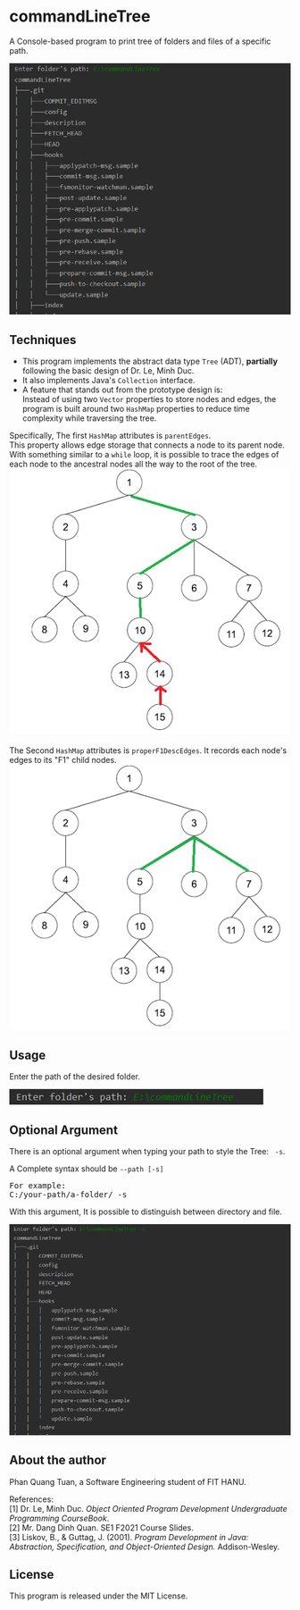 # commandLineTree

A Console-based program to print tree of folders and files of a specific path.

![img.png](imgs/1.png)

## Techniques

- This program implements the abstract data type `Tree` (ADT), <strong>partially</strong> following the basic design of
  Dr. Le, Minh Duc.
- It also implements Java's `Collection` interface.
- A feature that stands out from the prototype design is:
  <br/>Instead of using two `Vector` properties to store nodes and edges, the program is built around two `HashMap`
  properties to reduce time complexity while traversing the tree.

Specifically, The first `HashMap` attributes is `parentEdges`.
<br/>
This property allows edge storage that connects a node to its parent node. With something similar to a `while` loop, it
is possible to trace the edges of each node to the ancestral nodes all the way to the root of the tree.
![img.png](imgs/2.png)
<br/><br/>
The Second `HashMap` attributes is `properF1DescEdges`. It records each node's edges to its "F1" child nodes.
![img.png](imgs/3.png)

## Usage

Enter the path of the desired folder.

![img.png](imgs/4.png)

## Optional Argument

There is an optional argument when typing your path to style the Tree: ` -s`.

A Complete syntax should be `--path [-s]`
<pre>
For example:
C:/your-path/a-folder/ -s
</pre>
With this argument, It is possible to distinguish between directory and file.

![img.png](imgs/5.png)

## About the author

Phan Quang Tuan, a Software Engineering student of FIT HANU.

References:
<br/>[1] Dr. Le, Minh Duc. <i>Object Oriented Program Development Undergraduate Programming CourseBook</i>.
<br/>[2] Mr. Dang Dinh Quan. SE1 F2021 Course Slides.
<br/>[3] Liskov, B., & Guttag, J. (2001). <i>Program Development in Java: Abstraction, Specification, and
Object-Oriented Design.</i> Addison-Wesley.

## License

This program is released under the MIT License.
